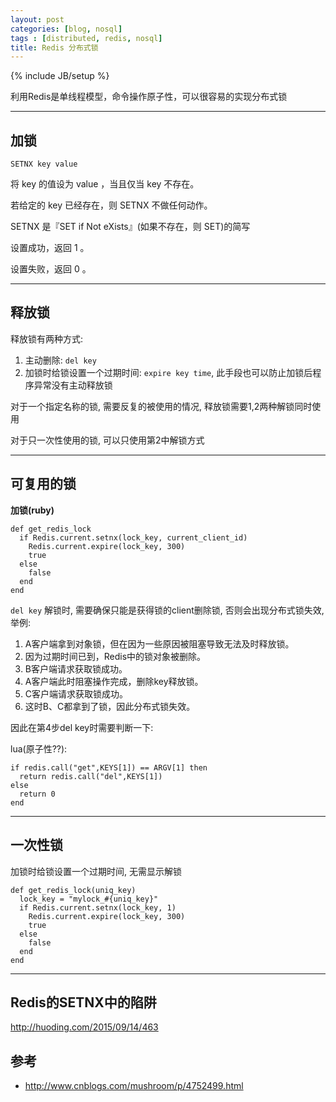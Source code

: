```yaml
---
layout: post
categories: [blog, nosql]
tags : [distributed, redis, nosql]
title: Redis 分布式锁
---
```

{% include JB/setup %}


利用Redis是单线程模型，命令操作原子性，可以很容易的实现分布式锁

---

## 加锁

    SETNX key value

将 key 的值设为 value ，当且仅当 key 不存在。

若给定的 key 已经存在，则 SETNX 不做任何动作。

SETNX 是『SET if Not eXists』(如果不存在，则 SET)的简写

设置成功，返回 1 。

设置失败，返回 0 。

---

## 释放锁

释放锁有两种方式:

1. 主动删除: `del key`
2. 加锁时给锁设置一个过期时间: `expire key time`, 此手段也可以防止加锁后程序异常没有主动释放锁

对于一个指定名称的锁, 需要反复的被使用的情况, 释放锁需要1,2两种解锁同时使用

对于只一次性使用的锁, 可以只使用第2中解锁方式

---

## 可复用的锁

**加锁(ruby)**

    def get_redis_lock
      if Redis.current.setnx(lock_key, current_client_id)
        Redis.current.expire(lock_key, 300)
        true
      else
        false
      end
    end


`del key` 解锁时, 需要确保只能是获得锁的client删除锁, 否则会出现分布式锁失效, 举例:

1. A客户端拿到对象锁，但在因为一些原因被阻塞导致无法及时释放锁。
2. 因为过期时间已到，Redis中的锁对象被删除。
3. B客户端请求获取锁成功。
4. A客户端此时阻塞操作完成，删除key释放锁。
5. C客户端请求获取锁成功。
6. 这时B、C都拿到了锁，因此分布式锁失效。

因此在第4步del key时需要判断一下:

lua(原子性??):

    if redis.call("get",KEYS[1]) == ARGV[1] then
      return redis.call("del",KEYS[1])
    else 
      return 0
    end

---

## 一次性锁

加锁时给锁设置一个过期时间, 无需显示解锁

    def get_redis_lock(uniq_key)
      lock_key = "mylock_#{uniq_key}"
      if Redis.current.setnx(lock_key, 1)
        Redis.current.expire(lock_key, 300)
        true
      else
        false
      end
    end

---

## Redis的SETNX中的陷阱

<http://huoding.com/2015/09/14/463>

## 参考

* <http://www.cnblogs.com/mushroom/p/4752499.html>
